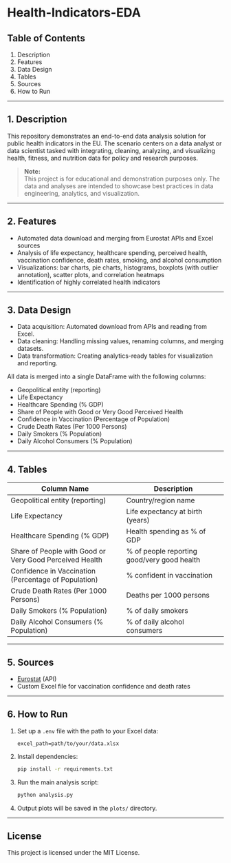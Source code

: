 # Health-Indicators-EDA

## Table of Contents

1. Description  
2. Features  
3. Data Design  
4. Tables  
5. Sources  
6. How to Run  

---

## 1. Description

This repository demonstrates an end-to-end data analysis solution for public health indicators in the EU. The scenario centers on a data analyst or data scientist tasked with integrating, cleaning, analyzing, and visualizing health, fitness, and nutrition data for policy and research purposes.

> **Note:**  
> This project is for educational and demonstration purposes only. The data and analyses are intended to showcase best practices in data engineering, analytics, and visualization.

---

## 2. Features

- Automated data download and merging from Eurostat APIs and Excel sources
- Analysis of life expectancy, healthcare spending, perceived health, vaccination confidence, death rates, smoking, and alcohol consumption
- Visualizations: bar charts, pie charts, histograms, boxplots (with outlier annotation), scatter plots, and correlation heatmaps
- Identification of highly correlated health indicators

---

## 3. Data Design

- Data acquisition: Automated download from APIs and reading from Excel.
- Data cleaning: Handling missing values, renaming columns, and merging datasets.
- Data transformation: Creating analytics-ready tables for visualization and reporting.

All data is merged into a single DataFrame with the following columns:
- Geopolitical entity (reporting)
- Life Expectancy
- Healthcare Spending (% GDP)
- Share of People with Good or Very Good Perceived Health
- Confidence in Vaccination (Percentage of Population)
- Crude Death Rates (Per 1000 Persons)
- Daily Smokers (% Population)
- Daily Alcohol Consumers (% Population)

---

## 4. Tables

| Column Name                                         | Description                                      |
|-----------------------------------------------------|--------------------------------------------------|
| Geopolitical entity (reporting)                     | Country/region name                              |
| Life Expectancy                                    | Life expectancy at birth (years)                 |
| Healthcare Spending (% GDP)                        | Health spending as % of GDP                      |
| Share of People with Good or Very Good Perceived Health | % of people reporting good/very good health |
| Confidence in Vaccination (Percentage of Population)| % confident in vaccination                       |
| Crude Death Rates (Per 1000 Persons)               | Deaths per 1000 persons                          |
| Daily Smokers (% Population)                       | % of daily smokers                               |
| Daily Alcohol Consumers (% Population)             | % of daily alcohol consumers                     |

---

## 5. Sources

- [Eurostat](https://ec.europa.eu/eurostat) (API)
- Custom Excel file for vaccination confidence and death rates

---

## 6. How to Run

1. Set up a `.env` file with the path to your Excel data:
    ```
    excel_path=path/to/your/data.xlsx
    ```
2. Install dependencies:
    ```bash
    pip install -r requirements.txt
    ```
3. Run the main analysis script:
    ```bash
    python analysis.py
    ```
4. Output plots will be saved in the `plots/` directory.

---

## License

This project is licensed under the MIT License.
